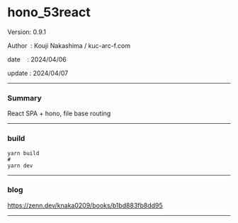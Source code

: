﻿# hono_53react

 Version: 0.9.1

 Author  : Kouji Nakashima / kuc-arc-f.com

 date    : 2024/04/06

 update  : 2024/04/07  

***
### Summary

React SPA + hono, file base routing

***
### build

```
yarn build
#
yarn dev
```


***
### blog 

https://zenn.dev/knaka0209/books/b1bd883fb8dd95

***

